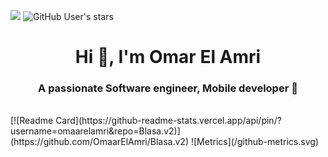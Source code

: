 ![](https://komarev.com/ghpvc/?username=omaarelamri&color=brightgreen&style=plastic)
<img alt="GitHub User's stars" src="https://img.shields.io/github/stars/OMAARELAMRI?style=social">
<h1 align="center">Hi 👋, I'm Omar El Amri</h1>
<h3 align="center">A passionate Software engineer, Mobile developer 📱</h3> 
<br>
[![Readme Card](https://github-readme-stats.vercel.app/api/pin/?username=omaarelamri&repo=Blasa.v2)](https://github.com/OmaarElAmri/Blasa.v2)
![Metrics](/github-metrics.svg) 



